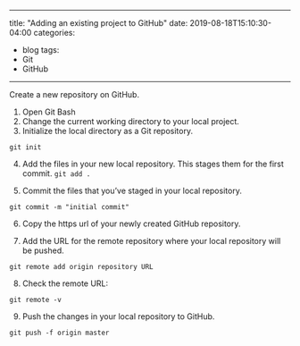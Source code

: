  ---
title: "Adding an existing project to GitHub"
date: 2019-08-18T15:10:30-04:00
categories:
  - blog
tags:
  - Git
  - GitHub
---

Create a new repository on GitHub.

1. Open Git Bash
2. Change the current working directory to your local project.
3. Initialize the local directory as a Git repository.

```git init```

4. Add the files in your new local repository. This stages them for the first commit.
```git add .```

5. Commit the files that you’ve staged in your local repository.

```git commit -m "initial commit"```

6. Copy the https url of your newly created GitHub repository.

7. Add the URL for the remote repository where your local repository will be pushed.

```git remote add origin repository URL```

8. Check the remote URL: 

```git remote -v```

9. Push the changes in your local repository to GitHub.

```git push -f origin master```
